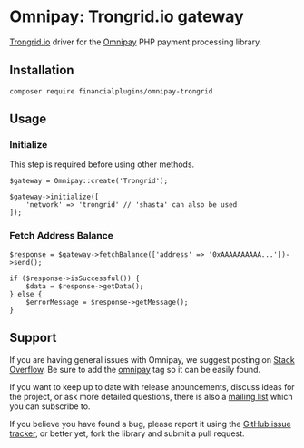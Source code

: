 # Omnipay: Trongrid.io gateway
[Trongrid.io](https://trongrid.io) driver for the [Omnipay](https://omnipay.thephpleague.com) PHP payment processing library.

## Installation
```
composer require financialplugins/omnipay-trongrid
```
## Usage
### Initialize
This step is required before using other methods.
```
$gateway = Omnipay::create('Trongrid');
   
$gateway->initialize([
    'network' => 'trongrid' // 'shasta' can also be used
]);
```

### Fetch Address Balance

```
$response = $gateway->fetchBalance(['address' => '0xAAAAAAAAAA...'])->send();

if ($response->isSuccessful()) {
    $data = $response->getData();
} else {
    $errorMessage = $response->getMessage();
}
```

## Support
If you are having general issues with Omnipay, we suggest posting on [Stack Overflow](http://stackoverflow.com/). Be sure to add the [omnipay](omnipay) tag so it can be easily found.

If you want to keep up to date with release anouncements, discuss ideas for the project, or ask more detailed questions, there is also a [mailing list](https://groups.google.com/forum/#!forum/omnipay) which you can subscribe to.

If you believe you have found a bug, please report it using the [GitHub issue tracker](https://github.com/financialplugins/omnipay-etherscan/issues), or better yet, fork the library and submit a pull request.
